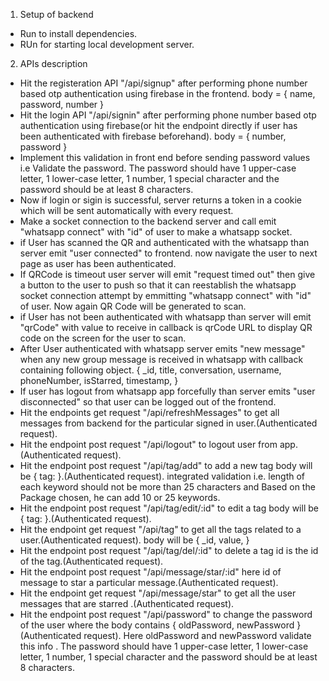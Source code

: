 1. Setup of backend

- Run <npm install> to install dependencies.
- RUn <npm run dev> for starting local development server.

2. APIs description

- Hit the registeration API "/api/signup" after performing phone number based otp authentication using firebase in the frontend.
  body = { name, password, number }
- Hit the login API "/api/signin" after performing phone number based otp authentication using firebase(or hit the endpoint directly if user has been authenticated with firebase beforehand). body = { number, password }
- Implement this validation in front end before sending password values i.e Validate the password. The password should have 1 upper-case letter, 1 lower-case letter, 1 number, 1 special character and the password should be at least 8 characters.
- Now if login or sigin is successful, server returns a token in a cookie which will be sent automatically with every request.
- Make a socket connection to the backend server and call emit "whatsapp connect" with "id" of user to make a whatsapp socket.
- if User has scanned the QR and authenticated with the whatsapp than server emit "user connected" to frontend. now navigate the user to next page as user has been authenticated.
- If QRCode is timeout user server will emit "request timed out" then give a button to the user to push so that it can reestablish the whatsapp socket connection attempt by emmitting "whatsapp connect" with "id" of user. Now again QR Code will be generated to scan.
- if User has not been authenticated with whatsapp than server will emit "qrCode" with value to receive in callback is qrCode URL to display QR code on the screen for the user to scan.
- After User authenticated with whatsapp server emits "new message" when any new group message is received in whatsapp with callback containing following object.
  {
  \_id,
  title,
  conversation,
  username,
  phoneNumber,
  isStarred,
  timestamp,
  }
- If user has logout from whatsapp app forcefully than server emits "user disconnected" so that user can be logged out of the frontend.
- Hit the endpoints get request "/api/refreshMessages" to get all messages from backend for the particular signed in user.(Authenticated request).
- Hit the endpoint post request "/api/logout" to logout user from app.(Authenticated request).
- Hit the endpoint post request "/api/tag/add" to add a new tag body will be { tag: <string> }.(Authenticated request).
  integrated validation i.e. length of each keyword should not be more than 25 characters and Based on the Package chosen, he can add 10 or 25 keywords.
- Hit the endpoint post request "/api/tag/edit/:id" to edit a tag body will be { tag: <string> }.(Authenticated request).
- Hit the endpoint get request "/api/tag" to get all the tags related to a user.(Authenticated request). body will be
  {
  \_id,
  value,
  }
- Hit the endpoint post request "/api/tag/del/:id" to delete a tag id is the id of the tag.(Authenticated request).
- Hit the endpoint post request "/api/message/star/:id" here id of message to star a particular message.(Authenticated request).
- Hit the endpoint get request "/api/message/star" to get all the user messages that are starred .(Authenticated request).
- Hit the endpoint post request "/api/password" to change the password of the user where the body contains { oldPassword, newPassword }(Authenticated request).
  Here oldPassword and newPassword validate this info . The password should have 1 upper-case letter, 1 lower-case letter, 1 number, 1 special character and the password should be at least 8 characters.
